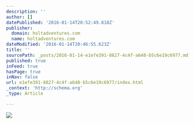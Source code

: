 ```yaml
---
description: ''
author: []
datePublished: '2016-01-14T20:52:49.818Z'
publisher:
  domain: holtadventures.com
  name: holtadventures.com
dateModified: '2016-01-14T20:46:55.623Z'
title: ''
sourcePath: _posts/2016-01-14-e1efe391-8827-4c4f-a648-b5c6e19c6977.md
published: true
inFeed: true
hasPage: true
inNav: false
url: e1efe391-8827-4c4f-a648-b5c6e19c6977/index.html
_context: 'http://schema.org'
_type: Article

---
```

![](http://holtadventures.com/wp-content/Gallery/Laos/DSC_0163.JPG)